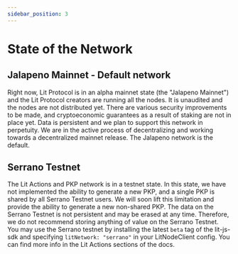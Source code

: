 ```yaml
---
sidebar_position: 3
---
```


# State of the Network

## Jalapeno Mainnet - Default network

Right now, Lit Protocol is in an alpha mainnet state (the "Jalapeno Mainnet") and the Lit Protocol creators are running all the nodes. It is unaudited and the nodes are not distributed yet. There are various security improvements to be made, and cryptoeconomic guarantees as a result of staking are not in place yet. Data is persistent and we plan to support this network in perpetuity. We are in the active process of decentralizing and working towards a decentralized mainnet release. The Jalapeno network is the default.

## Serrano Testnet

The Lit Actions and PKP network is in a testnet state. In this state, we have not implemented the ability to generate a new PKP, and a single PKP is shared by all Serrano Testnet users. We will soon lift this limitation and provide the ability to generate a new non-shared PKP. The data on the Serrano Testnet is not persistent and may be erased at any time. Therefore, we do not recommend storing anything of value on the Serrano Testnet. You may use the Serrano testnet by installing the latest `beta` tag of the lit-js-sdk and specifying `litNetwork: "serrano"` in your LitNodeClient config. You can find more info in the Lit Actions sections of the docs.
